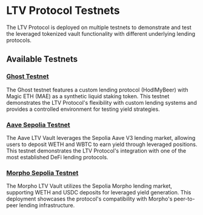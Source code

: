 # LTV Protocol Testnets

The LTV Protocol is deployed on multiple testnets to demonstrate and test the leveraged tokenized vault functionality with different underlying lending protocols.

## Available Testnets

### [Ghost Testnet](./ghost_testnet.md)
The Ghost testnet features a custom lending protocol (HodlMyBeer) with Magic ETH (MAE) as a synthetic liquid staking token. This testnet demonstrates the LTV Protocol's flexibility with custom lending systems and provides a controlled environment for testing yield strategies.

### [Aave Sepolia Testnet](./aave_testnet.md)
The Aave LTV Vault leverages the Sepolia Aave V3 lending market, allowing users to deposit WETH and WBTC to earn yield through leveraged positions. This testnet demonstrates the LTV Protocol's integration with one of the most established DeFi lending protocols.

### [Morpho Sepolia Testnet](./morpho_testnet.md)
The Morpho LTV Vault utilizes the Sepolia Morpho lending market, supporting WETH and USDC deposits for leveraged yield generation. This deployment showcases the protocol's compatibility with Morpho's peer-to-peer lending infrastructure.
